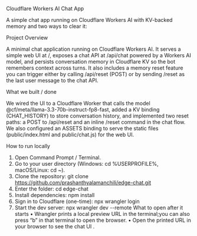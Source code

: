 Cloudflare Workers AI Chat App

A simple chat app running on Cloudflare Workers AI with KV-backed memory and two ways to clear it:

Project Overview
 
A minimal chat application running on Cloudflare Workers AI. It serves a simple web UI at /, exposes a chat API at /api/chat powered by a Workers AI model, and persists conversation memory in Cloudflare KV so the bot remembers context across turns. It also includes a memory reset feature you can trigger either by calling /api/reset (POST) or by sending /reset as the last user message to the chat API.

What we built / done

We wired the UI to a Cloudflare Worker that calls the model @cf/meta/llama-3.3-70b-instruct-fp8-fast, added a KV binding (CHAT_HISTORY) to store conversation history, and implemented two reset paths: a POST to /api/reset and an inline /reset command in the chat flow. We also configured an ASSETS binding to serve the static files (public/index.html and public/chat.js) for the web UI.

How to run locally

1.	Open Command Prompt / Terminal.
2.	Go to your user directory (Windows: cd %USERPROFILE%, macOS/Linux: cd ~).
3.	Clone the repository:
git clone https://github.com/prashanthyalamanchili/edge-chat.git
4.	Enter the folder:
cd edge-chat
5.	Install dependencies:
npm install
6.	Sign in to Cloudflare (one-time):
npx wrangler login
7.	Start the dev server:
npx wrangler dev --remote
What to open after it starts
• Wrangler prints a local preview URL in the terminal;you can also press “b” in that terminal to open the browser.
• Open the printed URL in your browser to see the chat UI .

